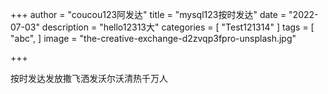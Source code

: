 +++
author = "coucou123阿发达"
title = "mysql123按时发达"
date = "2022-07-03"
description = "hello12313大"
categories = [
    "Test121314"
]
tags = [
    "abc",
]
image = "the-creative-exchange-d2zvqp3fpro-unsplash.jpg"

+++

按时发达发放撒飞洒发沃尔沃清热千万人